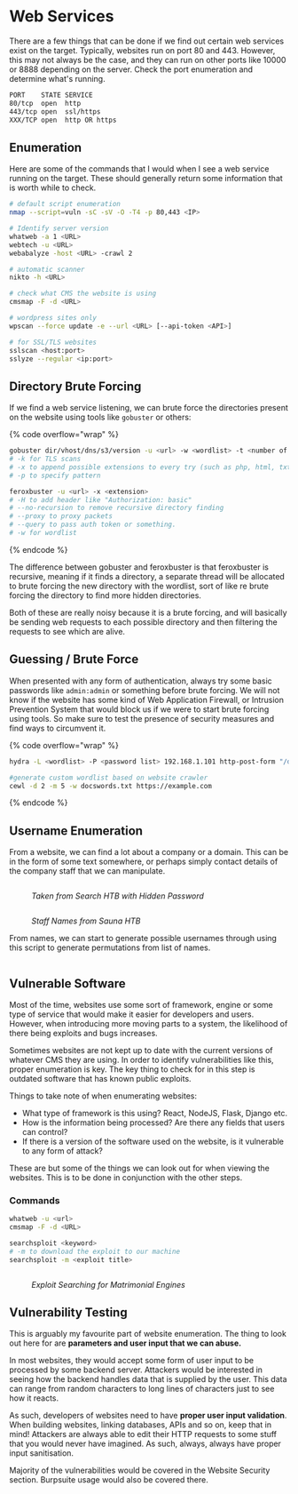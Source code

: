 # Web Services

There are a few things that can be done if we find out certain web services exist on the target. Typically, websites run on port 80 and 443. However, this may not always be the case, and they can run on other ports like 10000 or 8888 depending on the server. Check the port enumeration and determine what's running.

```bash
PORT    STATE SERVICE
80/tcp  open  http
443/tcp open  ssl/https
XXX/TCP open  http OR https
```

## Enumeration

Here are some of the commands that I would when I see a web service running on the target. These should generally return some information that is worth while to check.

```bash
# default script enumeration
nmap --script=vuln -sC -sV -O -T4 -p 80,443 <IP>

# Identify server version
whatweb -a 1 <URL> 
webtech -u <URL>
webabalyze -host <URL> -crawl 2

# automatic scanner
nikto -h <URL>

# check what CMS the website is using
cmsmap -F -d <URL>

# wordpress sites only
wpscan --force update -e --url <URL> [--api-token <API>]

# for SSL/TLS websites
sslscan <host:port>
sslyze --regular <ip:port>
```

## Directory Brute Forcing

If we find a web service listening, we can brute force the directories present on the website using tools like `gobuster` or others:

{% code overflow="wrap" %}
```bash
gobuster dir/vhost/dns/s3/version -u <url> -w <wordlist> -t <number of threads>
# -k for TLS scans
# -x to append possible extensions to every try (such as php, html, txt)
# -p to specify pattern

feroxbuster -u <url> -x <extension>
# -H to add header like "Authorization: basic"
# --no-recursion to remove recursive directory finding
# --proxy to proxy packets
# --query to pass auth token or something.
# -w for wordlist
```
{% endcode %}

The difference between gobuster and feroxbuster is that feroxbuster is recursive, meaning if it finds a directory, a separate thread will be allocated to brute forcing the new directory with the wordlist, sort of like re brute forcing the directory to find more hidden directories.

Both of these are really noisy because it is a brute forcing, and will basically be sending web requests to each possible directory and then filtering the requests to see which are alive.&#x20;

## Guessing / Brute Force

When presented with any form of authentication, always try some basic passwords like `admin:admin` or something before brute forcing. We will not know if the website has some kind of Web Application Firewall, or Intrusion Prevention System that would block us if we were to start brute forcing using tools. So make sure to test the presence of security measures and find ways to circumvent it.

{% code overflow="wrap" %}
```bash
hydra -L <wordlist> -P <password list> 192.168.1.101 http-post-form "/dvwa/login.php:username=^USER^&password=^PASS^&Login=Login:Login failed"

#generate custom wordlist based on website crawler
cewl -d 2 -m 5 -w docswords.txt https://example.com
```
{% endcode %}

## Username Enumeration

From a website, we can find a lot about a company or a domain. This can be in the form of some text somewhere, or perhaps simply contact details of the company staff that we can manipulate.

<figure><img src="../../.gitbook/assets/image (273).png" alt=""><figcaption><p><em>Taken from Search HTB with Hidden Password</em></p></figcaption></figure>

<figure><img src="../../.gitbook/assets/image (327).png" alt=""><figcaption><p><em>Staff Names from Sauna HTB</em></p></figcaption></figure>

From names, we can start to generate possible usernames through using this script to generate permutations from list of names.

<figure><img src="../../.gitbook/assets/image (289).png" alt=""><figcaption></figcaption></figure>



## Vulnerable Software

Most of the time, websites use some sort of framework, engine or some type of service that would make it easier for developers and users. However, when introducing more moving parts to a system, the likelihood of there being exploits and bugs increases.

Sometimes websites are not kept up to date with the current versions of whatever CMS they are using. In order to identify vulnerabilities like this, proper enumeration is key. The key thing to check for in this step is outdated software that has known public exploits.

Things to take note of when enumerating websites:

* What type of framework is this using? React, NodeJS, Flask, Django etc.&#x20;
* How is the information being processed? Are there any fields that users can control?
* If there is a version of the software used on the website, is it vulnerable to any form of attack?

These are but some of the things we can look out for when viewing the websites. This is to be done in conjunction with the other steps.

### Commands

```bash
whatweb -u <url>
cmsmap -F -d <URL>

searchsploit <keyword>
# -m to download the exploit to our machine
searchsploit -m <exploit title>
```

<figure><img src="../../.gitbook/assets/image (290).png" alt=""><figcaption><p><em>Exploit Searching for Matrimonial Engines</em></p></figcaption></figure>

## Vulnerability Testing

This is arguably my favourite part of website enumeration. The thing to look out here for are **parameters and user input that we can abuse.**

In most websites, they would accept some form of user input to be processed by some backend server. Attackers would be interested in seeing how the backend handles data that is supplied by the user. This data can range from random characters to long lines of characters just to see how it reacts.&#x20;

As such, developers of websites need to have **proper user input validation**. When building websites, linking databases, APIs and so on, keep that in mind! Attackers are always able to edit their HTTP requests to some stuff that you would never have imagined. As such, always, always have proper input sanitisation.

Majority of the vulnerabilities would be covered in the Website Security section. Burpsuite usage would also be covered there.
